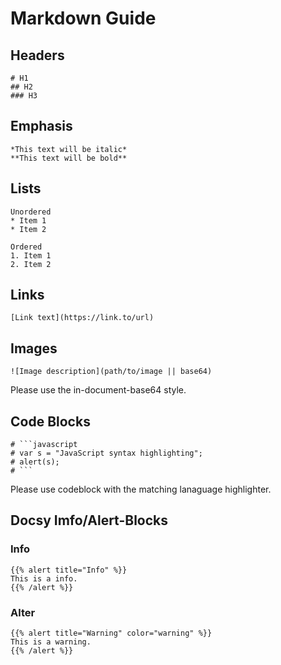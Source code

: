 # Markdown Guide

## Headers

```
# H1
## H2
### H3
```

## Emphasis

```
*This text will be italic*
**This text will be bold**
```
## Lists

```
Unordered
* Item 1
* Item 2

Ordered
1. Item 1
2. Item 2
```

## Links

```
[Link text](https://link.to/url)
```

## Images

```
![Image description](path/to/image || base64)
```

Please use the in-document-base64 style.

## Code Blocks

```
# ```javascript
# var s = "JavaScript syntax highlighting";
# alert(s);
# ```
```

Please use codeblock with the matching lanaguage highlighter.

## Docsy Imfo/Alert-Blocks

### Info

```
{{% alert title="Info" %}}
This is a info.
{{% /alert %}}
```

### Alter

```
{{% alert title="Warning" color="warning" %}}
This is a warning.
{{% /alert %}}
```
